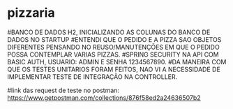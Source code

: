 # pizzaria
#BANCO DE DADOS H2, INICIALIZANDO AS COLUNAS DO BANCO DE DADOS NO STARTUP
#ENTENDI QUE O PEDIDO E A PIZZA SAO OBJETOS DIFERENTES PENSANDO NO REUSO/MANUTENÇÕES EM QUE O PEDIDO POSSA CONTEMPLAR VARIAS PIZZAS.
#SPRING SECURITY NA API COM BASIC AUTH, USUARIO: ADMIN E SENHA 1234567890.
#DA MANEIRA COM QUE OS TESTES UNITARIOS FORAM FEITOS, NAO VI A NECESSIDADE DE IMPLEMENTAR TESTE DE INTEGRAÇÃO NA CONTROLLER.

#link das request de teste no postman: https://www.getpostman.com/collections/876f58ed2a24636507b2